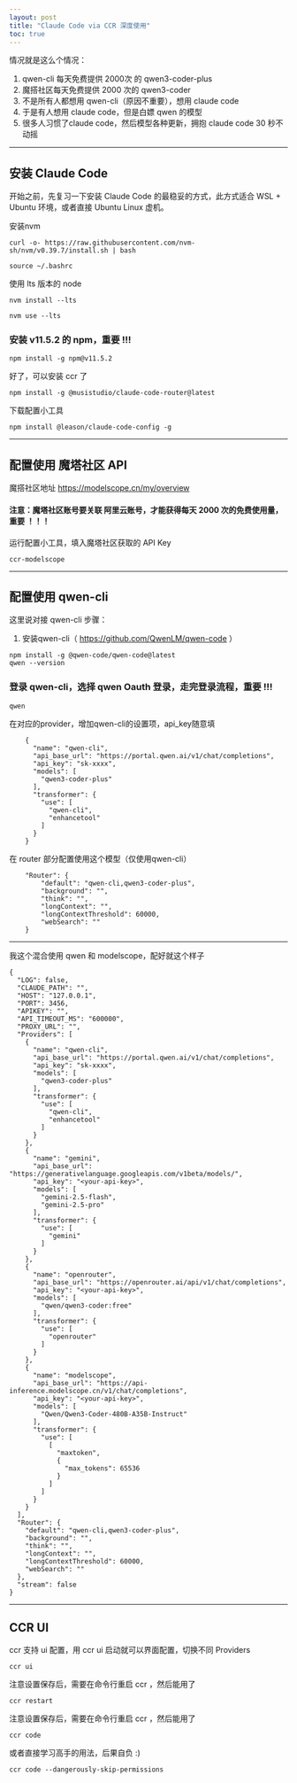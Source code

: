 ```yaml
---
layout: post  
title: "Claude Code via CCR 深度使用"  
toc: true
---
```


情况就是这么个情况：

1. qwen-cli 每天免费提供 2000次 的 qwen3-coder-plus
2. 魔搭社区每天免费提供 2000 次的 qwen3-coder
3. 不是所有人都想用 qwen-cli（原因不重要），想用 claude code
4. 于是有人想用 claude code，但是白嫖 qwen 的模型
5. 很多人习惯了claude code，然后模型各种更新，拥抱 claude code 30 秒不动摇

---

## 安装 Claude Code

开始之前，先复习一下安装 Claude Code 的最稳妥的方式，此方式适合 WSL + Ubuntu 环境，或者直接 Ubuntu Linux 虚机。

安装nvm

```
curl -o- https://raw.githubusercontent.com/nvm-sh/nvm/v0.39.7/install.sh | bash

source ~/.bashrc
```

使用 lts 版本的 node

```
nvm install --lts

nvm use --lts
```

### 安装 v11.5.2 的 npm，重要 !!!

```
npm install -g npm@v11.5.2
```

好了，可以安装 ccr 了

```
npm install -g @musistudio/claude-code-router@latest
```

下载配置小工具

```
npm install @leason/claude-code-config -g
```

---

## 配置使用 魔塔社区 API

魔搭社区地址 https://modelscope.cn/my/overview

#### 注意：魔塔社区账号要关联 阿里云账号，才能获得每天 2000 次的免费使用量，重要 ！！！

运行配置小工具，填入魔塔社区获取的 API Key

```
ccr-modelscope
```

---

## 配置使用 qwen-cli

这里说对接 qwen-cli 步骤：

1. 安装qwen-cli（ https://github.com/QwenLM/qwen-code ）

```
npm install -g @qwen-code/qwen-code@latest
qwen --version
```

### 登录 qwen-cli，选择 qwen Oauth 登录，走完登录流程，重要 !!!

```
qwen
```

在对应的provider，增加qwen-cli的设置项，api\_key随意填

```
    {
      "name": "qwen-cli",
      "api_base_url": "https://portal.qwen.ai/v1/chat/completions",
      "api_key": "sk-xxxx",
      "models": [
        "qwen3-coder-plus"
      ],
      "transformer": {
        "use": [
          "qwen-cli",
          "enhancetool"
        ]
      }
    }
```

在 router 部分配置使用这个模型（仅使用qwen-cli）

```
    "Router": {
        "default": "qwen-cli,qwen3-coder-plus",
        "background": "",
        "think": "",
        "longContext": "",
        "longContextThreshold": 60000,
        "webSearch": ""
    }
```

---

我这个混合使用 qwen 和 modelscope，配好就这个样子

```
{
  "LOG": false,
  "CLAUDE_PATH": "",
  "HOST": "127.0.0.1",
  "PORT": 3456,
  "APIKEY": "",
  "API_TIMEOUT_MS": "600000",
  "PROXY_URL": "",
  "Providers": [
    {
      "name": "qwen-cli",
      "api_base_url": "https://portal.qwen.ai/v1/chat/completions",
      "api_key": "sk-xxxx",
      "models": [
        "qwen3-coder-plus"
      ],
      "transformer": {
        "use": [
          "qwen-cli",
          "enhancetool"
        ]
      }
    },
    {
      "name": "gemini",
      "api_base_url": "https://generativelanguage.googleapis.com/v1beta/models/",
      "api_key": "<your-api-key>",
      "models": [
        "gemini-2.5-flash",
        "gemini-2.5-pro"
      ],
      "transformer": {
        "use": [
          "gemini"
        ]
      }
    },
    {
      "name": "openrouter",
      "api_base_url": "https://openrouter.ai/api/v1/chat/completions",
      "api_key": "<your-api-key>",
      "models": [
        "qwen/qwen3-coder:free"
      ],
      "transformer": {
        "use": [
          "openrouter"
        ]
      }
    },
    {
      "name": "modelscope",
      "api_base_url": "https://api-inference.modelscope.cn/v1/chat/completions",
      "api_key": "<your-api-key>",
      "models": [
        "Qwen/Qwen3-Coder-480B-A35B-Instruct"
      ],
      "transformer": {
        "use": [
          [
            "maxtoken",
            {
              "max_tokens": 65536
            }
          ]
        ]
      }
    }
  ],
  "Router": {
    "default": "qwen-cli,qwen3-coder-plus",
    "background": "",
    "think": "",
    "longContext": "",
    "longContextThreshold": 60000,
    "webSearch": ""
  },
  "stream": false
}
```

---
## CCR UI

ccr 支持 ui 配置，用 ccr ui 启动就可以界面配置，切换不同 Providers

```
ccr ui
```

注意设置保存后，需要在命令行重启 ccr ，然后能用了

```
ccr restart
```

注意设置保存后，需要在命令行重启 ccr ，然后能用了

```
ccr code
```

或者直接学习高手的用法，后果自负 :)

```
ccr code --dangerously-skip-permissions
```